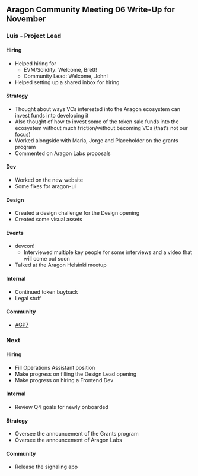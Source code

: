 ## Aragon Community Meeting 06 Write-Up for November

### Luis - Project Lead

#### Hiring
- Helped hiring for
    - EVM/Solidity: Welcome, Brett!
    - Community Lead: Welcome, John!
- Helped setting up a shared inbox for hiring

#### Strategy
- Thought about ways VCs interested into the Aragon ecosystem can invest funds into developing it
- Also thought of how to invest some of the token sale funds into the ecosystem without much friction/without becoming VCs (that’s not our focus)
- Worked alongside with Maria, Jorge and Placeholder on the grants program
- Commented on Aragon Labs proposals

#### Dev
- Worked on the new website
- Some fixes for aragon-ui

#### Design
- Created a design challenge for the Design opening
- Created some visual assets

#### Events
- devcon!
  - Interviewed multiple key people for some interviews and a video that will come out soon
- Talked at the Aragon Helsinki meetup

#### Internal
- Continued token buyback
- Legal stuff

#### Community
- [AGP7](https://github.com/aragon/governance/issues/15)

### Next

#### Hiring
- Fill Operations Assistant position
- Make progress on filling the Design Lead opening
- Make progress on hiring a Frontend Dev

#### Internal
- Review Q4 goals for newly onboarded

#### Strategy
- Oversee the announcement of the Grants program
- Oversee the announcement of Aragon Labs

#### Community
- Release the signaling app
